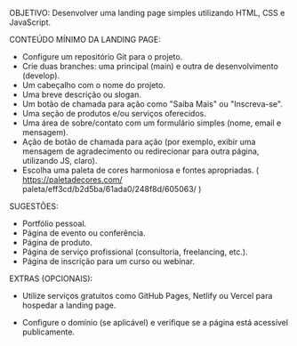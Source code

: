 OBJETIVO: Desenvolver uma landing page simples utilizando HTML, CSS e JavaScript.

CONTEÚDO MÍNIMO DA LANDING PAGE:

- Configure um repositório Git para o projeto.
- Crie duas branches: uma principal (main) e outra de desenvolvimento (develop).
- Um cabeçalho com o nome do projeto.
- Uma breve descrição ou slogan.
- Um botão de chamada para ação como "Saiba Mais" ou "Inscreva-se".
- Uma seção de produtos e/ou serviços oferecidos.
- Uma área de sobre/contato com um formulário simples (nome, email e mensagem).
- Ação de botão de chamada para ação (por exemplo, exibir uma mensagem de agradecimento ou redirecionar para outra página, utilizando JS, claro).
- Escolha uma paleta de cores harmoniosa e fontes apropriadas. ( https://paletadecores.com/ paleta/eff3cd/b2d5ba/61ada0/248f8d/605063/ )

SUGESTÕES:

- Portfólio pessoal.
- Página de evento ou conferência.
- Página de produto.
- Página de serviço profissional (consultoria, freelancing, etc.).
- Página de inscrição para um curso ou webinar.

EXTRAS (OPCIONAIS):

- Utilize serviços gratuitos como GitHub Pages, Netlify ou Vercel para hospedar a landing page.

- Configure o domínio (se aplicável) e verifique se a página está acessível publicamente.